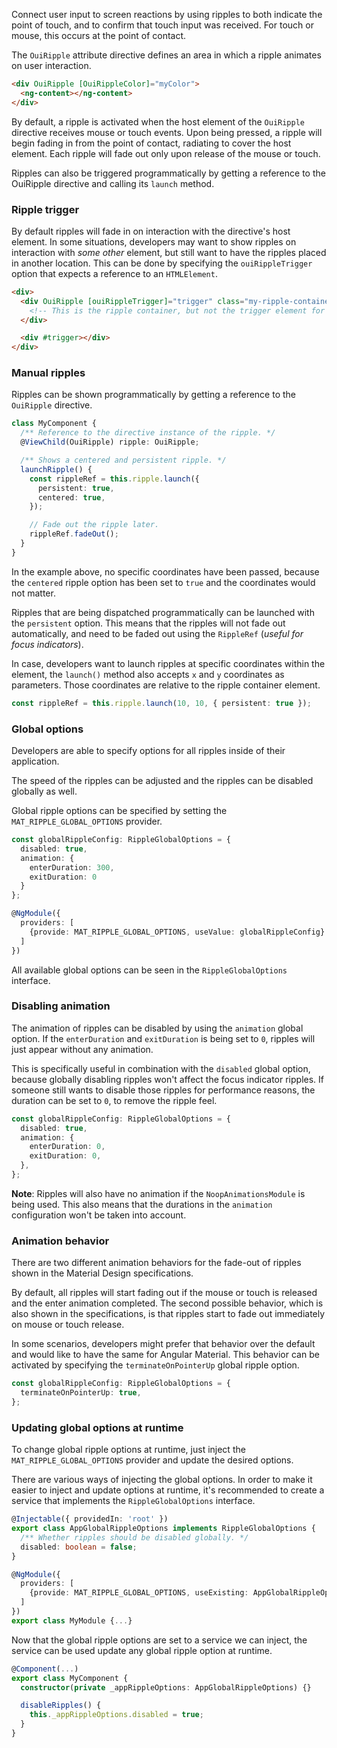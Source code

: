 Connect user input to screen reactions by using ripples to both indicate the point of touch, and to
confirm that touch input was received. For touch or mouse, this occurs at the point of contact.

The `OuiRipple` attribute directive defines an area in which a ripple animates on user interaction.

```html
<div OuiRipple [OuiRippleColor]="myColor">
  <ng-content></ng-content>
</div>
```

By default, a ripple is activated when the host element of the `OuiRipple` directive receives
mouse or touch events. Upon being pressed, a ripple will begin fading in from the point of contact,
radiating to cover the host element. Each ripple will fade out only upon release of the mouse or touch.

Ripples can also be triggered programmatically by getting a reference to the OuiRipple directive
and calling its `launch` method.

### Ripple trigger

By default ripples will fade in on interaction with the directive's host element.
In some situations, developers may want to show ripples on interaction with _some other_ element,
but still want to have the ripples placed in another location. This can be done by specifying
the `ouiRippleTrigger` option that expects a reference to an `HTMLElement`.

```html
<div>
  <div OuiRipple [ouiRippleTrigger]="trigger" class="my-ripple-container">
    <!-- This is the ripple container, but not the trigger element for ripples. -->
  </div>

  <div #trigger></div>
</div>
```

### Manual ripples

Ripples can be shown programmatically by getting a reference to the `OuiRipple` directive.

```ts
class MyComponent {
  /** Reference to the directive instance of the ripple. */
  @ViewChild(OuiRipple) ripple: OuiRipple;

  /** Shows a centered and persistent ripple. */
  launchRipple() {
    const rippleRef = this.ripple.launch({
      persistent: true,
      centered: true,
    });

    // Fade out the ripple later.
    rippleRef.fadeOut();
  }
}
```

In the example above, no specific coordinates have been passed, because the `centered`
ripple option has been set to `true` and the coordinates would not matter.

Ripples that are being dispatched programmatically can be launched with the `persistent` option.
This means that the ripples will not fade out automatically, and need to be faded out using
the `RippleRef` (_useful for focus indicators_).

In case, developers want to launch ripples at specific coordinates within the element, the
`launch()` method also accepts `x` and `y` coordinates as parameters. Those coordinates
are relative to the ripple container element.

```ts
const rippleRef = this.ripple.launch(10, 10, { persistent: true });
```

### Global options

Developers are able to specify options for all ripples inside of their application.

The speed of the ripples can be adjusted and the ripples can be disabled globally as well.

Global ripple options can be specified by setting the `MAT_RIPPLE_GLOBAL_OPTIONS` provider.

```ts
const globalRippleConfig: RippleGlobalOptions = {
  disabled: true,
  animation: {
    enterDuration: 300,
    exitDuration: 0
  }
};

@NgModule({
  providers: [
    {provide: MAT_RIPPLE_GLOBAL_OPTIONS, useValue: globalRippleConfig}
  ]
})
```

All available global options can be seen in the `RippleGlobalOptions` interface.

### Disabling animation

The animation of ripples can be disabled by using the `animation` global option. If the
`enterDuration` and `exitDuration` is being set to `0`, ripples will just appear without any
animation.

This is specifically useful in combination with the `disabled` global option, because globally
disabling ripples won't affect the focus indicator ripples. If someone still wants to disable
those ripples for performance reasons, the duration can be set to `0`, to remove the ripple feel.

```ts
const globalRippleConfig: RippleGlobalOptions = {
  disabled: true,
  animation: {
    enterDuration: 0,
    exitDuration: 0,
  },
};
```

**Note**: Ripples will also have no animation if the `NoopAnimationsModule` is being used. This
also means that the durations in the `animation` configuration won't be taken into account.

### Animation behavior

There are two different animation behaviors for the fade-out of ripples shown in the Material
Design specifications.

By default, all ripples will start fading out if the mouse or touch is released and the enter
animation completed. The second possible behavior, which is also shown in the specifications, is
that ripples start to fade out immediately on mouse or touch release.

In some scenarios, developers might prefer that behavior over the default and would like to have
the same for Angular Material. This behavior can be activated by specifying the
`terminateOnPointerUp` global ripple option.

```ts
const globalRippleConfig: RippleGlobalOptions = {
  terminateOnPointerUp: true,
};
```

### Updating global options at runtime

To change global ripple options at runtime, just inject the `MAT_RIPPLE_GLOBAL_OPTIONS`
provider and update the desired options.

There are various ways of injecting the global options. In order to make it easier to
inject and update options at runtime, it's recommended to create a service that implements
the `RippleGlobalOptions` interface.

```ts
@Injectable({ providedIn: 'root' })
export class AppGlobalRippleOptions implements RippleGlobalOptions {
  /** Whether ripples should be disabled globally. */
  disabled: boolean = false;
}
```

```ts
@NgModule({
  providers: [
    {provide: MAT_RIPPLE_GLOBAL_OPTIONS, useExisting: AppGlobalRippleOptions},
  ]
})
export class MyModule {...}
```

Now that the global ripple options are set to a service we can inject, the service can be
used update any global ripple option at runtime.

```ts
@Component(...)
export class MyComponent {
  constructor(private _appRippleOptions: AppGlobalRippleOptions) {}

  disableRipples() {
    this._appRippleOptions.disabled = true;
  }
}
```
